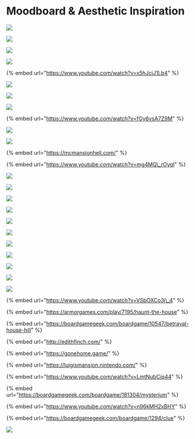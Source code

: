 # Moodboard & Aesthetic Inspiration

![](../.gitbook/assets/image%20%2813%29.png)

![](../.gitbook/assets/image.png)

![](../.gitbook/assets/image%20%2811%29.png)

![](../.gitbook/assets/image%20%2840%29.png)

{% embed url="https://www.youtube.com/watch?v=x5hJcjJ1Lb4" %}

![](../.gitbook/assets/image%20%2819%29.png)

![](../.gitbook/assets/image%20%2823%29.png)

![](../.gitbook/assets/image%20%2827%29.png)

{% embed url="https://www.youtube.com/watch?v=fGy6vsA7Z9M" %}

![](../.gitbook/assets/image%20%284%29.png)

![](../.gitbook/assets/image%20%2833%29.png)

{% embed url="https://mcmansionhell.com/" %}

{% embed url="https://www.youtube.com/watch?v=mg4MQ\_rOyqI" %}

![](../.gitbook/assets/image%20%287%29.png)

![](../.gitbook/assets/image%20%2839%29.png)

![](../.gitbook/assets/image%20%281%29.png)

![](../.gitbook/assets/image%20%2835%29.png)

![](../.gitbook/assets/image%20%289%29.png)

![](../.gitbook/assets/image%20%2816%29.png)

![](../.gitbook/assets/image%20%2822%29.png)

![](../.gitbook/assets/image%20%2820%29.png)

![](../.gitbook/assets/image%20%2826%29.png)

![](../.gitbook/assets/image%20%2821%29.png)

![](../.gitbook/assets/image%20%2814%29.png)

{% embed url="https://www.youtube.com/watch?v=VSbOXCo3j\_4" %}

{% embed url="https://armorgames.com/play/7195/haunt-the-house" %}

{% embed url="https://boardgamegeek.com/boardgame/10547/betrayal-house-hill" %}

{% embed url="http://edithfinch.com/" %}

{% embed url="https://gonehome.game/" %}

{% embed url="https://luigismansion.nintendo.com/" %}

{% embed url="https://www.youtube.com/watch?v=LmtNubCiq44" %}

{% embed url="https://boardgamegeek.com/boardgame/181304/mysterium" %}

{% embed url="https://www.youtube.com/watch?v=n96kMH2xBHY" %}

{% embed url="https://boardgamegeek.com/boardgame/1294/clue" %}

![](../.gitbook/assets/image%20%2831%29.png)

